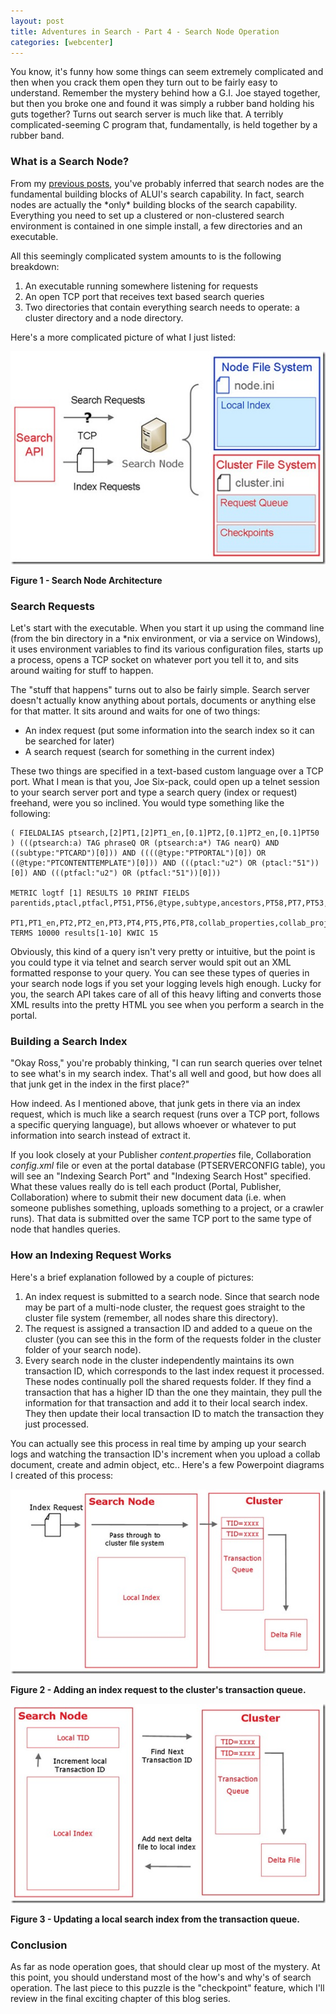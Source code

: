 ```yaml
---
layout: post
title: Adventures in Search - Part 4 - Search Node Operation
categories: [webcenter]
---
```


You know, it's funny how some things can seem extremely complicated and then when you crack them open they turn out to be fairly easy to understand. Remember the mystery behind how a G.I. Joe stayed together, but then you broke one and found it was simply a rubber band holding his guts together? Turns out search server is much like that. A terribly complicated-seeming C program that, fundamentally, is held together by a rubber band.

### What is a Search Node?

From my [previous posts][1], you've probably inferred that search nodes are the fundamental building blocks of ALUI's search capability. In fact, search nodes are actually the \*only\* building blocks of the search capability. Everything you need to set up a clustered or non-clustered search environment is contained in one simple install, a few directories and an executable.

All this seemingly complicated system amounts to is the following breakdown:

1.  An executable running somewhere listening for requests 
2.  An open TCP port that receives text based search queries 
3.  Two directories that contain everything search needs to operate: a cluster directory and a node directory.

Here's a more complicated picture of what I just listed:

![search_node_architecture][2]

**Figure 1 - Search Node Architecture**

### Search Requests

Let's start with the executable. When you start it up using the command line (from the bin directory in a *nix environment, or via a service on Windows), it uses environment variables to find its various configuration files, starts up a process, opens a TCP socket on whatever port you tell it to, and sits around waiting for stuff to happen.

The "stuff that happens" turns out to also be fairly simple. Search server doesn't actually know anything about portals, documents or anything else for that matter. It sits around and waits for one of two things:

*   An index request (put some information into the search index so it can be searched for later) 
*   A search request (search for something in the current index)

These two things are specified in a text-based custom language over a TCP port. What I mean is that you, Joe Six-pack, could open up a telnet session to your search server port and type a search query (index or request) freehand, were you so inclined. You would type something like the following:

    ( FIELDALIAS ptsearch,[2]PT1,[2]PT1_en,[0.1]PT2,[0.1]PT2_en,[0.1]PT50 ) (((ptsearch:a) TAG phraseQ OR (ptsearch:a*) TAG nearQ) AND ((subtype:"PTCARD")[0])) AND ((((@type:"PTPORTAL")[0]) OR ((@type:"PTCONTENTTEMPLATE")[0])) AND (((ptacl:"u2") OR (ptacl:"51"))[0]) AND (((ptfacl:"u2") OR (ptfacl:"51"))[0])) 

    METRIC logtf [1] RESULTS 10 PRINT FIELDS parentids,ptacl,ptfacl,PT51,PT56,@type,subtype,ancestors,PT58,PT7,PT53,abstracttype,

    PT1,PT1_en,PT2,PT2_en,PT3,PT4,PT5,PT6,PT8,collab_properties,collab_project_url,collab_project_name,collab_icon_alttext_index,collab_acl,publisheduser,portletid TERMS 10000 results[1-10] KWIC 15
    

Obviously, this kind of a query isn't very pretty or intuitive, but the point is you could type it via telnet and search server would spit out an XML formatted response to your query. You can see these types of queries in your search node logs if you set your logging levels high enough. Lucky for you, the search API takes care of all of this heavy lifting and converts those XML results into the pretty HTML you see when you perform a search in the portal.

### Building a Search Index

"Okay Ross," you're probably thinking, "I can run search queries over telnet to see what's in my search index. That's all well and good, but how does all that junk get in the index in the first place?"

How indeed. As I mentioned above, that junk gets in there via an index request, which is much like a search request (runs over a TCP port, follows a specific querying language), but allows whoever or whatever to put information into search instead of extract it.

If you look closely at your Publisher *content.properties* file, Collaboration *config.xml* file or even at the portal database (PTSERVERCONFIG table), you will see an "Indexing Search Port" and "Indexing Search Host" specified. What these values really do is tell each product (Portal, Publisher, Collaboration) where to submit their new document data (i.e. when someone publishes something, uploads something to a project, or a crawler runs). That data is submitted over the same TCP port to the same type of node that handles queries.

### How an Indexing Request Works

Here's a brief explanation followed by a couple of pictures:

1.  An index request is submitted to a search node. Since that search node may be part of a multi-node cluster, the request goes straight to the cluster file system (remember, all nodes share this directory). 
2.  The request is assigned a transaction ID and added to a queue on the cluster (you can see this in the form of the requests folder in the cluster folder of your search node). 
3.  Every search node in the cluster independently maintains its own transaction ID, which corresponds to the last index request it processed. These nodes continually poll the shared requests folder. If they find a transaction that has a higher ID than the one they maintain, they pull the information for that transaction and add it to their local search index. They then update their local transaction ID to match the transaction they just processed.

You can actually see this process in real time by amping up your search logs and watching the transaction ID's increment when you upload a collab document, create and admin object, etc.. Here's a few Powerpoint diagrams I created of this process:

![index_request1][3]

**Figure 2 - Adding an index request to the cluster's transaction queue.**

![index_request2][4]

**Figure 3 - Updating a local search index from the transaction queue.**

### Conclusion

As far as node operation goes, that should clear up most of the mystery. At this point, you should understand most of the how's and why's of search operation. The last piece to this puzzle is the "checkpoint" feature, which I'll review in the final exciting chapter of this blog series.

 [1]: http://hross.net/blog/2008/07/adventures-in-search-part-1-wh.html
 [2]: /images/search_node_architecture.jpg
 [3]: /images/index_request1.jpg
 [4]: /images/index_request2.jpg  